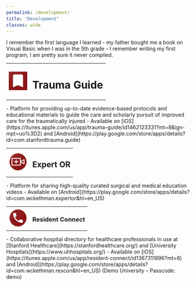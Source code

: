 ```yaml
---
permalink: /development/
title: "Development"
classes: wide
---
```

I remember the first language I learned - my father bought me a book on Visual Basic when I was in the 5th grade - I remember writing my first program, I am pretty sure it never compiled. 

<table>
	<tr>
		<td><img src="/images/development/trauma_guide_200.png" alt="Trauma Guide" width="50" height="50"></td>
		<td><h1>Trauma Guide</h1></td>
	</tr>
</table>
- Platform for providing up-to-date evidence-based protocols and educational materials to guide the care and scholarly pursuit of improved care for the traumatically injured
- Available on [iOS](https://itunes.apple.com/us/app/trauma-guide/id1462123331?mt=8&ign-mpt=uo%3D2) and [Android](https://play.google.com/store/apps/details?id=com.stanfordtrauma.guide)

<table>
	<tr>
		<td><img src="/images/development/expert_or_200.png" alt="Expert OR" width="50" height="50"></td>
		<td><h2>Expert OR</h2></td>
	</tr>
</table>
- Platform for sharing high-quality curated surgical and medical education videos
- Available on [Android](https://play.google.com/store/apps/details?id=com.wckethman.expertor&hl=en_US)

<table>
	<tr>
		<td><img src="/images/development/res_connect_200.png" alt="Resident Connect" width="50" height="50"></td>
		<td><h3>Resident Connect</h3></td>
	</tr>
</table>
- Collaborative hospital directory for healthcare professionals in use at [Stanford Healthcare](https://stanfordhealthcare.org/) and [University Hospitals](https://www.uhhospitals.org/)
- Available on [iOS](https://itunes.apple.com/us/app/resident-connect/id1367311896?mt=8) and [Android](https://play.google.com/store/apps/details?id=com.wckethman.rescon&hl=en_US) (Demo University – Passcode: demo)